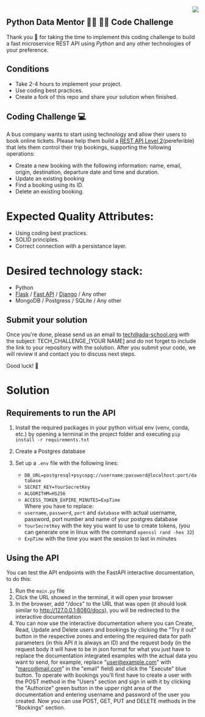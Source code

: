 <img align="right" src="https://github.com/ada-school/module-template/blob/main/ada.png">


## Python Data Mentor 👩‍💻 👨‍💻 Code Challenge

Thank you 🙏 for taking the time to implement this coding challenge to build a fast microservice REST API using *Python* and any other technologies of your preference.

## Conditions

* Take 2-4 hours to implement your project.
* Use coding best practices.
* Create a fork of this repo and share your solution when finished.


## Coding Challenge  💻 

A bus company wants to start using technology and allow their users to book online tickets. Please help them build a [REST API Level 2](https://martinfowler.com/articles/richardsonMaturityModel.html#level2)(pereferible) that lets them control their trip bookings, supporting the following operations:
* Create a new booking with the following information: name, email, origin, destination, departure date and time and duration.
* Update an existing booking
* Find a booking using its ID.
* Delete an existing booking.

# Expected Quality Attributes:
* Using coding best practices.
* SOLID principles.
* Correct connection with a persistance layer.

# Desired technology stack:
* Python 
* [Flask](https://flask.palletsprojects.com/en/2.2.x/) / [Fast API](https://fastapi.tiangolo.com/) / [Django](https://www.djangoproject.com/) / Any other
* MongoDB / Postgress / SQLite  / Any other

## Submit your solution

Once you're done, please send us an email to [tech@ada-school.org](mailto:tech@ada-school.org) with the subject: TECH_CHALLENGE_[YOUR NAME] and do not forget to include the link to your repository with the solution. After you submit your code, we will review it and contact you to discuss next steps. 

Good luck! 💪

# Solution

## Requirements to run the API

1. Install the required packages in your python virtual env (venv, conda, etc.) by opening a terminal in the project folder and executing `pip install -r requirements.txt`

2. Create a Postgres database

3. Set up a `.env` file with the following lines:
    * `DB_URL=postgresql+psycopg://username:password@localhost:port/database`
    * `SECRET_KEY=YourSecretKey`
    * `ALGORITHM=HS256`
    * `ACCESS_TOKEN_EXPIRE_MINUTES=ExpTime`  
    Where you have to replace: 
    * `username`, `password`, `port` and `database` with actual username, password, port number and name of your postgres database
    * `YourSecretKey` with the key you want to use to create tokens, (you can generate one in linux with the command `openssl rand -hex 32`)
    * `ExpTime` with the time you want the session to last in minutes

## Using the API

You can test the API endpoints with the FastAPI interactive documentation, to do this:
1. Run the `main.py` file 
2. Click the URL showed in the terminal, it will open your browser
3. In the browser, add "/docs" to the URL that was open (it should look similar to http://127.0.0.1:8080/docs), you will be redirected to the interactive documentation
4. You can now use the interactive documentation where you can Create, Read, Update and Delete users and bookings by clicking the "Try it out" button in the respective zones and entering the required data for path parameters (in this API it is always an ID) and the request body (in the request body it will have to be in json format for what you just have to replace the documentation integrated examples with the actual data you want to send, for example, replace "user@example.com" with "marco@mail.com" in the "email" field) and click the "Execute" blue button. To operate with bookings you'll first have to create a user with the POST method in the "Users" section and sign in with it by clicking the "Authorize" green button in the upper right area of the documentation and entering username and password of the user you created. Now you can use POST, GET, PUT and DELETE methods in the "Bookings" section.